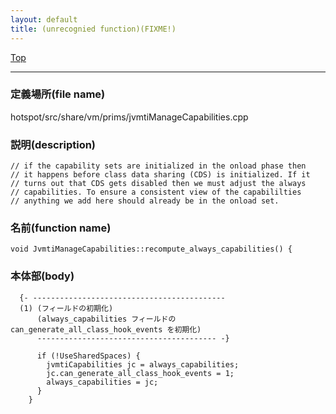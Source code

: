 ```yaml
---
layout: default
title: (unrecognied function)(FIXME!)
---
```

[Top](../index.html)

--- 
### 定義場所(file name)
hotspot/src/share/vm/prims/jvmtiManageCapabilities.cpp
### 説明(description)

```
// if the capability sets are initialized in the onload phase then
// it happens before class data sharing (CDS) is initialized. If it
// turns out that CDS gets disabled then we must adjust the always
// capabilities. To ensure a consistent view of the capabililties
// anything we add here should already be in the onload set.
```

### 名前(function name)
```
void JvmtiManageCapabilities::recompute_always_capabilities() {
```

### 本体部(body)
```
  {- -------------------------------------------
  (1) (フィールドの初期化)
      (always_capabilities フィールドの can_generate_all_class_hook_events を初期化)
      ---------------------------------------- -}

	  if (!UseSharedSpaces) {
	    jvmtiCapabilities jc = always_capabilities;
	    jc.can_generate_all_class_hook_events = 1;
	    always_capabilities = jc;
	  }
	}
	
```


